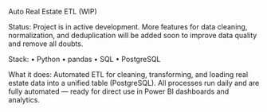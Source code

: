 Auto Real Estate ETL (WIP)

Status: Project is in active development.
More features for data cleaning, normalization, and deduplication will be added soon to improve data quality and remove all doubts.

Stack:
	•	Python
	•	pandas
	•	SQL
	•	PostgreSQL

What it does:
Automated ETL for cleaning, transforming, and loading real estate data into a unified table (PostgreSQL).
All processes run daily and are fully automated — ready for direct use in Power BI dashboards and analytics.